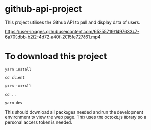 # github-api-project

This project utilises the Github API to pull and display data of users.


https://user-images.githubusercontent.com/65355719/149763347-6a709dbb-b2f2-4d72-a40f-2015fe727861.mp4


# To download this project
```
yarn install
```
```
cd client
```
```
yarn install
```
```
cd ..
```
```
yarn dev
```
This should download all packages needed and run the development environment to view the web page.
This uses the octokit.js library so a personal access token is needed.

